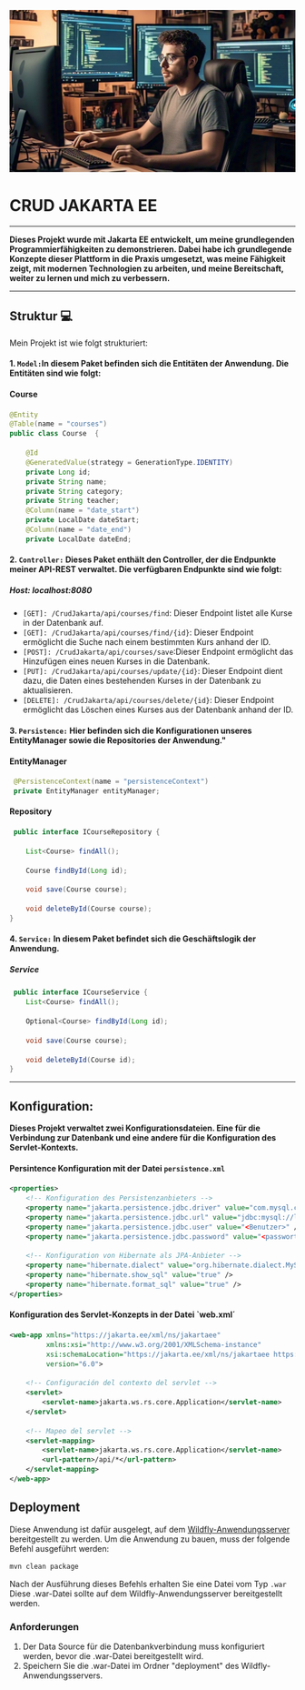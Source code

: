 ![Project image](assets/Bild.png)

# CRUD JAKARTA EE
___

**Dieses Projekt wurde mit Jakarta EE entwickelt, um meine grundlegenden Programmierfähigkeiten zu demonstrieren. Dabei habe ich grundlegende Konzepte dieser Plattform in die Praxis umgesetzt, was meine Fähigkeit zeigt, mit modernen Technologien zu arbeiten, und meine Bereitschaft, weiter zu lernen und mich zu verbessern.**
___
## Struktur 💻
Mein Projekt ist wie folgt strukturiert:
#### 1. `Model:`In diesem Paket befinden sich die Entitäten der Anwendung. Die Entitäten sind wie folgt:
#### Course

```java
@Entity
@Table(name = "courses")
public class Course  {

    @Id
    @GeneratedValue(strategy = GenerationType.IDENTITY)
    private Long id;
    private String name;
    private String category;
    private String teacher;
    @Column(name = "date_start")
    private LocalDate dateStart;
    @Column(name = "date_end")
    private LocalDate dateEnd;

```

#### 2. `Controller:` Dieses Paket enthält den Controller, der die Endpunkte meiner API-REST verwaltet. Die verfügbaren Endpunkte sind wie folgt:

##### Host: localhost:8080

 * `[GET]: /CrudJakarta/api/courses/find`: Dieser Endpoint listet alle Kurse in der Datenbank auf.
 * `[GET]: /CrudJakarta/api/courses/find/{id}`: Dieser Endpoint ermöglicht die Suche nach einem bestimmten Kurs anhand der ID.
 * `[POST]: /CrudJakarta/api/courses/save`:Dieser Endpoint ermöglicht das Hinzufügen eines neuen Kurses in die Datenbank.
 * `[PUT]: /CrudJakarta/api/courses/update/{id}`: Dieser Endpoint dient dazu, die Daten eines bestehenden Kurses in der Datenbank zu aktualisieren.
 * `[DELETE]: /CrudJakarta/api/courses/delete/{id}`: Dieser Endpoint ermöglicht das Löschen eines Kurses aus der Datenbank anhand der ID.

#### 3. `Persistence:` Hier befinden sich die Konfigurationen unseres EntityManager sowie die Repositories der Anwendung."
 
#### EntityManager
```java
 @PersistenceContext(name = "persistenceContext")
 private EntityManager entityManager;
```

#### Repository
```java
 public interface ICourseRepository {

    List<Course> findAll();
    
    Course findById(Long id);

    void save(Course course);

    void deleteById(Course course);
}
```

#### 4. `Service:` In diesem Paket befindet sich die Geschäftslogik der Anwendung.
##### Service
```java
 public interface ICourseService {
    List<Course> findAll();
    
    Optional<Course> findById(Long id);
    
    void save(Course course);
    
    void deleteById(Course id);
}
```
___

## Konfiguration: 
**Dieses Projekt verwaltet zwei Konfigurationsdateien. Eine für die Verbindung zur Datenbank und eine andere für die Konfiguration des Servlet-Kontexts.**

#### Persintence Konfiguration mit der Datei `persistence.xml`

```xml
<properties>
    <!-- Konfiguration des Persistenzanbieters -->
    <property name="jakarta.persistence.jdbc.driver" value="com.mysql.cj.jdbc.Driver" />
    <property name="jakarta.persistence.jdbc.url" value="jdbc:mysql://localhost:3306/<Datenbank>" />
    <property name="jakarta.persistence.jdbc.user" value="<Benutzer>" />
    <property name="jakarta.persistence.jdbc.password" value="<passwort>" />

    <!-- Konfiguration von Hibernate als JPA-Anbieter -->
    <property name="hibernate.dialect" value="org.hibernate.dialect.MySQLDialect" />
    <property name="hibernate.show_sql" value="true" />
    <property name="hibernate.format_sql" value="true" />
</properties>
```

#### Konfiguration des Servlet-Konzepts in der Datei `web.xml´
```xml
<web-app xmlns="https://jakarta.ee/xml/ns/jakartaee"
         xmlns:xsi="http://www.w3.org/2001/XMLSchema-instance"
         xsi:schemaLocation="https://jakarta.ee/xml/ns/jakartaee https://jakarta.ee/xml/ns/jakartaee/web-app_6_0.xsd"
         version="6.0">

    <!-- Configuración del contexto del servlet -->
    <servlet>
        <servlet-name>jakarta.ws.rs.core.Application</servlet-name>
    </servlet>

    <!-- Mapeo del servlet -->
    <servlet-mapping>
        <servlet-name>jakarta.ws.rs.core.Application</servlet-name>
        <url-pattern>/api/*</url-pattern>
    </servlet-mapping>
</web-app>
```
## Deployment

Diese Anwendung ist dafür ausgelegt, auf dem [Wildfly-Anwendungsserver](https://www.wildfly.org/) bereitgestellt zu werden.
Um die Anwendung zu bauen, muss der folgende Befehl ausgeführt werden:
```bash
mvn clean package
```
Nach der Ausführung dieses Befehls erhalten Sie eine Datei vom Typ `.war`
Diese .war-Datei sollte auf dem Wildfly-Anwendungsserver bereitgestellt werden.

### Anforderungen
1. Der Data Source für die Datenbankverbindung muss konfiguriert werden, bevor die .war-Datei bereitgestellt wird.
2. Speichern Sie die .war-Datei im Ordner "deployment" des Wildfly-Anwendungsservers.